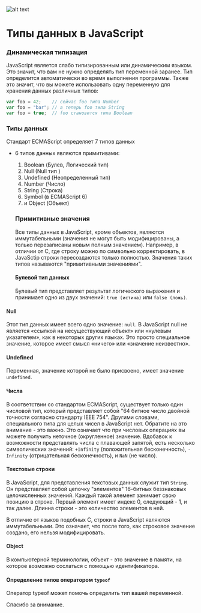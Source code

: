 ![alt text](http://blog.seolib.ru/wp-content/uploads/2015/05/logo-javascript.png)
# Типы данных в JavaScript

### Динамическая типизация
JavaScript является слабо типизированным или динамическим языком. Это значит, что вам не нужно определять тип переменной заранее. Тип определится автоматически во время выполнения программы. Также это значит, что вы можете использовать одну переменную для хранения данных различных типов:
```javascript
var foo = 42;    // сейчас foo типа Number
var foo = "bar"; // а теперь foo типа String
var foo = true;  // foo становится типа Boolean
```
### Типы данных

Стандарт ECMAScript определяет 7 типов данных

* 6 типов данных являются примитивами:
   1. Boolean (Булев, Логический тип)
   2. Null (Null тип )
   3. Undefined (Неопределенный тип)
   4. Number (Число)
   5. String (Строка)
   6. Symbol (в ECMAScript 6)
   7. и Object (Объект)
   
   ### Примитивные значения
   
   Все типы данных в JavaScript, кроме объектов, являются иммутабельными (значения не могут быть модифицированы, а только перезаписаны новым полным значением). Например, в отличии от C, где строку можно по символьно корректировать, в JavaSctip строки пересоздаются только полностью. Значения таких типов называются "примитивными значениями".
  
  #### Булевой тип данных
  
  Булевый тип представляет результат логического выражения
  и принимает одно из двух значений: `true (истина)` или `false (ложь)`.
#### Null
Этот тип данных имеет всего одно значение: `null`.
В JavaScript null не является «ссылкой на несуществующий объект» или «нулевым указателем», как в некоторых других языках. Это просто специальное значение, которое имеет смысл «ничего» или «значение неизвестно».
#### Undefined
Переменная, значение которой не было присвоено, имеет значение `undefined`.
#### Числа
В соответствии со стандартом ECMAScript, существует только один числовой тип, который представляет собой "64 битное число двойной точности согласно стандарту IEEE 754". Другими словами, специального типа для целых чисел в JavaScript нет. Обратите на это внимание - это важно. Это означает что при числовых операциях вы можете получить неточное (округленное) значение. Вдобавок к возможности представлять числа с плавающей запятой, есть несколько символических значений: `+Infinity` (положительная бесконечность), `-Infinity` (отрицательная бесконечность), и `NaN` (не число).
#### Текстовые строки
В JavaScript, для представления текстовых данных служит тип  `String`. Он представляет собой цепочку "элементов" 16-битных беззнаковых целочисленных значений. Каждый такой элемент занимает свою позицию в строке. Первый элемент имеет индекс 0, следующий - 1, и так далее. Длинна строки - это количество элементов в ней.

В отличие от языков подобных C, строки в JavaScript являются иммутабельными. Это означает, что после того, как строковое значение создано, его нельзя модифицировать.
#### Object
В компьютерной терминологии, объект - это значение в памяти, на которое возможно сослаться с помощью идентификатора.
#### Определение типов оператором `typeof`
Оператор typeof может помочь определить тип вашей переменной.

Спасибо за внимание.

